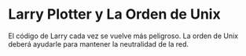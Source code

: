 #  Larry Plotter y La Orden de Unix

El código de Larry cada vez se vuelve más peligroso.
La orden de Unix deberá ayudarle para mantener la neutralidad de la red.

